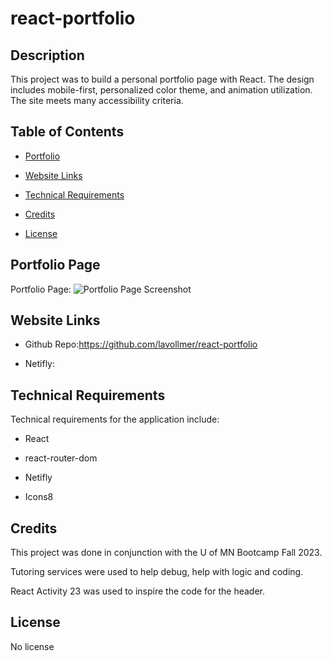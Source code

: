 # react-portfolio

## Description

This project was to build a personal portfolio page with React. The design includes mobile-first, personalized color theme, and animation utilization. The site meets many accessibility criteria.

## Table of Contents

- [Portfolio](#portfolio)
- [Website Links](#websitelinks)
- [Technical Requirements](#technicalrequirements)
- [Credits](#credits)
- [License](#license)

  <a id="portfolio"></a>
## Portfolio Page

Portfolio Page:
![Portfolio Page Screenshot](./assets/img/POSTMAN-GET-User.png)


  <a id="websitelinks"></a>
## Website Links

* Github Repo:https://github.com/lavollmer/react-portfolio

* Netifly: 

  <a id="technicalrequirements"></a>
## Technical Requirements
Technical requirements for the application include:
* React
* react-router-dom
* Netifly
* Icons8


  <a id="credits"></a>
## Credits

This project was done in conjunction with the U of MN Bootcamp Fall 2023.

Tutoring services were used to help debug, help with logic and coding. 

React Activity 23 was used to inspire the code for the header.

  <a id="license"></a>

## License
No license